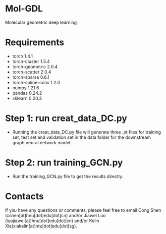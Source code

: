 # Mol-GDL
Molecular geometric deep learning

# Requirements
* torch 1.4.1
* torch-cluster 1.5.4
* torch-geometric 2.0.4
* torch-scatter 2.0.4
* torch-sparse 0.6.1
* torch-spline-conv 1.2.0
* numpy 1.21.6
* pandas 0.24.2
* sklearn 0.20.3

# Step 1: run creat_data_DC.py
* Running the creat_data_DC.py file will generate three .pt files for training set, test set and validation set in the data folder for the downstream graph neural network model.

# Step 2: run training_GCN.py
* Run the training_GCN.py file to get the results directly.

# Contacts
If you have any questions or comments, please feel free to email Cong Shen (cshen[at]hnu[dot]edu[dot]cn) and/or Jiawei Luo (luojiawei[at]hnu[dot]edu[dot]cn) and/or Kelin Xia(xiakelin[at]ntu[dot]edu[dot]sg).
